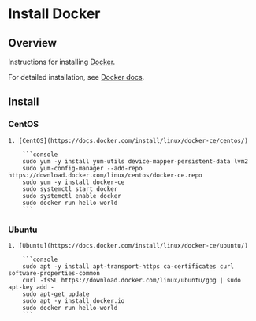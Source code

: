 # Install Docker

## Overview

Instructions for installing [Docker](https://www.docker.com/).

For detailed installation, see [Docker docs](https://docs.docker.com/install/).

## Install

### CentOS

    1. [CentOS](https://docs.docker.com/install/linux/docker-ce/centos/)

        ```console
        sudo yum -y install yum-utils device-mapper-persistent-data lvm2
        sudo yum-config-manager --add-repo https://download.docker.com/linux/centos/docker-ce.repo
        sudo yum -y install docker-ce
        sudo systemctl start docker
        sudo systemctl enable docker
        sudo docker run hello-world
        ```

### Ubuntu

    1. [Ubuntu](https://docs.docker.com/install/linux/docker-ce/ubuntu/)

        ```console
        sudo apt -y install apt-transport-https ca-certificates curl software-properties-common
        curl -fsSL https://download.docker.com/linux/ubuntu/gpg | sudo apt-key add -
        sudo apt-get update
        sudo apt -y install docker.io
        sudo docker run hello-world
        ```